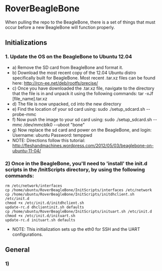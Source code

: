 RoverBeagleBone
===============

When pulling the repo to the BeagleBone, there is a set of things that
must occur before a new BeagleBone will function properly.

## Initializations
### 1. Update the OS on the BeagleBone to Ubuntu 12.04
* a) Remove the SD card from BeagleBone and format it.
* b) Download the most recent copy of the 12.04 Ubuntu distro specifically built for BeagleBone. Most recent .tar.xz files can be found here:
    http://rcn-ee.net/deb/rootfs/precise/
* c) Once you have downloaded the .tar.xz file, navigate to the directory that the file is in and unpack it using the following commands:
    tar -xJf [file_name].tar.xz
* d) The file is now unpacked, cd into the new directory
* e) Find the location of your sd card using:
    sudo ./setup_sdcard.sh --probe-mmc
* f) Now push the image to your sd card using:
    sudo ./setup_sdcard.sh --mmc /dev/mmcblk0 --uboot "bone"
* g) Now replace the sd card and power on the BeagleBone, and login:
    Username: ubuntu
    Password: temppwd
* NOTE: Directions follow this tutorial:
    http://fleshandmachines.wordpress.com/2012/05/03/beaglebone-on-ubuntu-11-04/
### 2) Once in the BeagleBone, you'll need to 'install' the init.d scripts in the /InitScripts directory, by using the following commands:
    rm /etc/network/interfaces
    cp /home/ubuntu/RoverBeagleBone/InitScripts/interfaces /etc/network
    cp /home/ubuntu/RoverBeagleBone/InitScripts/initdhclient.sh /etc/init.d
    chmod +x /etc/init.d/initdhclient.sh
    update-rc.d dhclientinit.sh defaults
    cp /home/ubuntu/RoverBeagleBone/InitScripts/inituart.sh /etc/init.d
    chmod +x /etc/init.d/inituart.sh
    update-rc.d inituart.sh defaults
* NOTE: This initialization sets up the eth0 for SSH and the UART configurations.

## General
### 1) 
